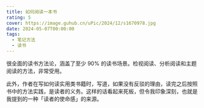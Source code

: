 ```yaml
---
title: 如何阅读一本书
rating: 5
cover: https://image.guhub.cn/uPic/2024/12/s1670978.jpg
date: 2024-05-07T00:00:00
tags:
  - 笔记方法
  - 读书
---
```


很全面的读书方法论，涵盖了至少 90% 的读书场景。检视阅读、分析阅读和主题阅读的方法，非常受用。

此外，作者在写如何读实用类书籍时，写道，如果没有反驳的理由，读完之后按照书中的方法实践，是读者的义务。这样的话看起来死板，但令我印象深刻，也就是我提到的一种「读者的使命感」的来源。
